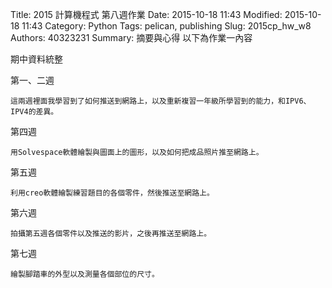Title: 2015 計算機程式 第八週作業
Date: 2015-10-18 11:43
Modified: 2015-10-18 11:43
Category: Python
Tags: pelican, publishing
Slug: 2015cp_hw_w8
Authors: 40323231
Summary: 摘要與心得
以下為作業一內容

期中資料統整

第一、二週
~~~
這兩週裡面我學習到了如何推送到網路上，以及重新複習一年級所學習到的能力，和IPV6、IPV4的差異。
~~~

第四週
~~~
用Solvespace軟體繪製與圖面上的圖形，以及如何把成品照片推至網路上。
~~~

第五週
~~~
利用creo軟體繪製練習題目的各個零件，然後推送至網路上。
~~~

第六週
~~~
拍攝第五週各個零件以及推送的影片，之後再推送至網路上。
~~~

第七週
~~~
繪製腳踏車的外型以及測量各個部位的尺寸。
~~~


